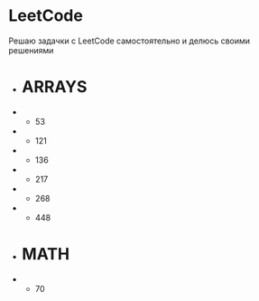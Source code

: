 # LeetCode

Решаю задачки с LeetCode самостоятельно и делюсь своими решениями

* # ARRAYS
* * 53
* * 121
* * 136
* * 217
* * 268
* * 448
* # MATH
* * 70
